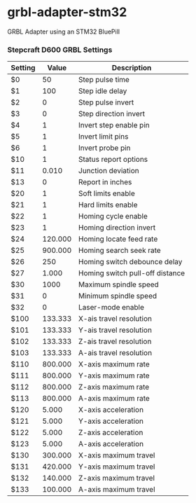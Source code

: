# grbl-adapter-stm32
GRBL Adapter using an STM32 BluePill

### Stepcraft D600 GRBL Settings
| Setting | Value | Description |
| --- | --- | --- |
| $0 | 50 | Step pulse time |
| $1 | 100 | Step idle delay |
| $2 | 0 | Step pulse invert |
| $3 | 0 | Step direction invert |
| $4 | 1 | Invert step enable pin |
| $5 | 1 | Invert limit pins |
| $6 | 1 | Invert probe pin |
| $10 | 1 | Status report options |
| $11 | 0.010 | Junction deviation |
| $13 | 0 | Report in inches |
| $20 | 1 | Soft limits enable |
| $21 | 1 | Hard limits enable |
| $22 | 1 | Homing cycle enable |
| $23 | 1 | Homing direction invert |
| $24 | 120.000 | Homing locate feed rate |
| $25 | 900.000 | Homing search seek rate |
| $26 | 250 | Homing switch debounce delay |
| $27 | 1.000 | Homing switch pull-off distance |
| $30 | 1000 | Maximum spindle speed |
| $31 | 0 | Minimum spindle speed |
| $32 | 0 | Laser-mode enable |
| $100 | 133.333 | X-ais travel resolution |
| $101 | 133.333 | Y-ais travel resolution |
| $102 | 133.333 | Z-ais travel resolution |
| $103 | 133.333 | A-ais travel resolution |
| $110 | 800.000 | X-axis maximum rate |
| $111 | 800.000 | Y-axis maximum rate |
| $112 | 800.000 | Z-axis maximum rate |
| $113 | 800.000 | A-axis maximum rate |
| $120 | 5.000 | X-axis acceleration |
| $121 | 5.000 | Y-axis acceleration |
| $122 | 5.000 | Z-axis acceleration |
| $123 | 5.000 | A-axis acceleration |
| $130 | 300.000 | X-axis maximum travel |
| $131 | 420.000 | Y-axis maximum travel |
| $132 | 140.000 | Z-axis maximum travel |
| $133 | 100.000 | A-axis maximum travel |
